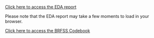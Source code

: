 [Click here to access the EDA report](https://htmlpreview.github.io/?https://github.com/laura-cramm/CIND-820-Big-Data-Analytics-Project/blob/main/Exploratory%20Data%20Analysis/exploratory_data_analysis_minimal_report.html)

Please note that the EDA report may take a few moments to load in your browser. 

[Click here to access the BRFSS Codebook](https://htmlpreview.github.io/?https://github.com/laura-cramm/CIND-820-Big-Data-Analytics-Project/blob/main/Exploratory%20Data%20Analysis/BRFSS%202022%20Codebook.HTML)
